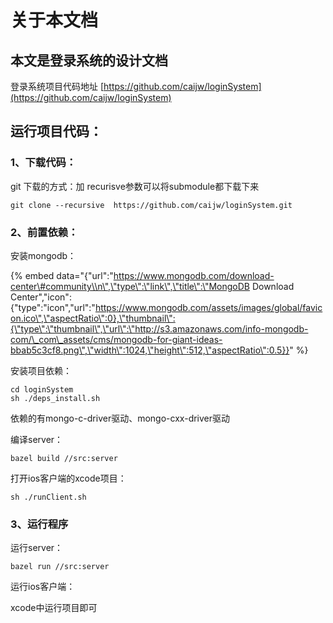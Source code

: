 # 关于本文档

## 本文是登录系统的设计文档

登录系统项目代码地址    [https://github.com/caijw/loginSystem](https://github.com/caijw/loginSystem)

##  运行项目代码：

### 1、下载代码：

git 下载的方式：加 recurisve参数可以将submodule都下载下来

```text
git clone --recursive  https://github.com/caijw/loginSystem.git
```

### 2、前置依赖：

安装mongodb：

{% embed data="{\"url\":\"https://www.mongodb.com/download-center\#community\\n\",\"type\":\"link\",\"title\":\"MongoDB Download Center\",\"icon\":{\"type\":\"icon\",\"url\":\"https://www.mongodb.com/assets/images/global/favicon.ico\",\"aspectRatio\":0},\"thumbnail\":{\"type\":\"thumbnail\",\"url\":\"http://s3.amazonaws.com/info-mongodb-com/\_com\_assets/cms/mongodb-for-giant-ideas-bbab5c3cf8.png\",\"width\":1024,\"height\":512,\"aspectRatio\":0.5}}" %}

安装项目依赖：

```text
cd loginSystem
sh ./deps_install.sh
```

依赖的有mongo-c-driver驱动、mongo-cxx-driver驱动

编译server：

```text
bazel build //src:server
```

打开ios客户端的xcode项目：

```text
sh ./runClient.sh
```

### 3、运行程序

运行server：

```text
bazel run //src:server
```

运行ios客户端：

xcode中运行项目即可

